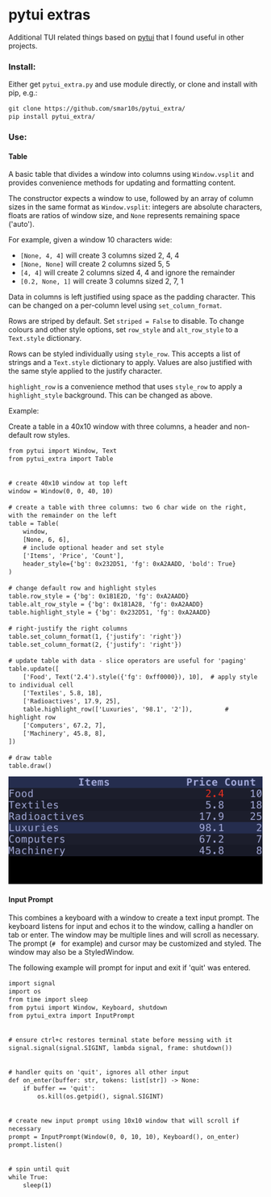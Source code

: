 pytui extras
============

Additional TUI related things based on [pytui](https://github.com/smar10s/pytui) that I found useful in other projects.

### Install:
Either get `pytui_extra.py` and use module directly, or clone and install with pip, e.g.:

```
git clone https://github.com/smar10s/pytui_extra/
pip install pytui_extra/
```

### Use:

#### Table

A basic table that divides a window into columns using `Window.vsplit` and provides convenience methods for updating and formatting content.

The constructor expects a window to use, followed by an array of column sizes in the same format as `Window.vsplit`: integers are absolute characters, floats are ratios of window size, and `None` represents remaining space ('auto'). 

For example, given a window 10 characters wide:
- `[None, 4, 4]` will create 3 columns sized 2, 4, 4
- `[None, None]` will create 2 columns sized 5, 5
- `[4, 4]` will create 2 columns sized 4, 4 and ignore the remainder
- `[0.2, None, 1]` will create 3 columns sized 2, 7, 1

Data in columns is left justified using space as the padding character. This can be changed on a per-column level using `set_column_format`.

Rows are striped by default. Set `striped = False` to disable. To change colours and other style options, set `row_style` and `alt_row_style` to a `Text.style` dictionary.

Rows can be styled individually using `style_row`. This accepts a list of strings and a `Text.style` dictionary to apply. Values are also justified with the same style applied to the justify character.

`highlight_row` is a convenience method that uses `style_row` to apply a `highlight_style` background. This can be changed as above.

Example:

Create a table in a 40x10 window with three columns, a header and non-default row styles.

```
from pytui import Window, Text
from pytui_extra import Table


# create 40x10 window at top left
window = Window(0, 0, 40, 10)

# create a table with three columns: two 6 char wide on the right, with the remainder on the left
table = Table(
    window,
    [None, 6, 6],
    # include optional header and set style
    ['Items', 'Price', 'Count'],
    header_style={'bg': 0x232D51, 'fg': 0xA2AADD, 'bold': True}
)

# change default row and highlight styles
table.row_style = {'bg': 0x1B1E2D, 'fg': 0xA2AADD}
table.alt_row_style = {'bg': 0x181A28, 'fg': 0xA2AADD}
table.highlight_style = {'bg': 0x232D51, 'fg': 0xA2AADD}

# right-justify the right columns
table.set_column_format(1, {'justify': 'right'})
table.set_column_format(2, {'justify': 'right'})

# update table with data - slice operators are useful for 'paging'
table.update([
    ['Food', Text('2.4').style({'fg': 0xff0000}), 10],  # apply style to individual cell
    ['Textiles', 5.8, 18],
    ['Radioactives', 17.9, 25],
    table.highlight_row(['Luxuries', '98.1', '2']),         # highlight row
    ['Computers', 67.2, 7],
    ['Machinery', 45.8, 8],
])

# draw table
table.draw()
```
![table](docs/images/table.png)


#### Input Prompt

This combines a keyboard with a window to create a text input prompt. The keyboard listens for input and echos it to the window, calling a handler on tab or enter. The window may be multiple lines and will scroll as necessary. The prompt (`# ` for example) and cursor may be customized and styled. The window may also be a StyledWindow.

The following example will prompt for input and exit if 'quit' was entered.


```
import signal
import os
from time import sleep
from pytui import Window, Keyboard, shutdown
from pytui_extra import InputPrompt


# ensure ctrl+c restores terminal state before messing with it
signal.signal(signal.SIGINT, lambda signal, frame: shutdown())


# handler quits on 'quit', ignores all other input
def on_enter(buffer: str, tokens: list[str]) -> None:
    if buffer == 'quit':
        os.kill(os.getpid(), signal.SIGINT)


# create new input prompt using 10x10 window that will scroll if necessary
prompt = InputPrompt(Window(0, 0, 10, 10), Keyboard(), on_enter)
prompt.listen()


# spin until quit
while True:
    sleep(1)
```
